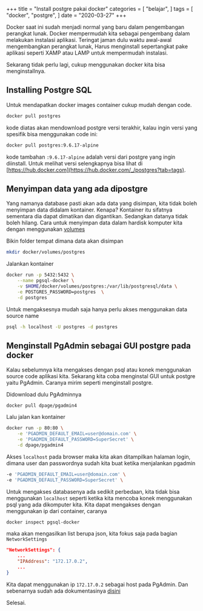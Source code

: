 +++
title = "Install postgre pakai docker"
categories = [
    "belajar",
]
tags = [
    "docker",
    "postgre",
]
date = "2020-03-27"
+++

Docker saat ini sudah menjadi normal yang baru dalam pengembangan perangkat lunak.
Docker mempermudah kita sebagai pengembang dalam melakukan instalasi aplikasi.
Teringat jaman dulu waktu awal-awal mengembangkan perangkat lunak, 
Harus menginstall sepertangkat pake aplikasi seperti XAMP atau LAMP untuk mempermudah instalasi.

Sekarang tidak perlu lagi, cukup menggunakan docker kita bisa menginstallnya.

## Installing Postgre SQL

Untuk mendapatkan docker images container cukup mudah dengan code.

```bash
docker pull postgres
```

kode diatas akan mendownload postgre versi terakhir, kalau ingin versi yang spesifik bisa menggunakan code ini:

```bash
docker pull postgres:9.6.17-alpine
```

kode tambahan `:9.6.17-alpine` adalah versi dari postgre yang ingin diinstall. Untuk melihat versi selengkapnya bisa lihat di [https://hub.docker.com](https://hub.docker.com/_/postgres?tab=tags).

## Menyimpan data yang ada dipostgre

Yang namanya database pasti akan ada data yang disimpan, kita tidak boleh menyimpan data didalam kontainer. Kenapa?
Kontainer itu sifatnya sementara dia dapat dimatikan dan digantikan. Sedangkan datanya tidak boleh hilang.
Cara untuk menyimpan data dalam hardisk komputer kita dengan menggunakan [volumes](https://docs.docker.com/storage/volumes/)

Bikin folder tempat dimana data akan disimpan

```bash
mkdir docker/volumes/postgres
```

Jalankan kontainer

```bash
docker run -p 5432:5432 \
    --name pgsql-docker \
    -v $HOME/docker/volumes/postgres:/var/lib/postgresql/data \
    -e POSTGRES_PASSWORD=postgres  \
    -d postgres
```

Untuk mengaksesnya mudah saja hanya perlu akses menggunakan data source name

```bash
psql -h localhost -U postgres -d postgres
```

## Menginstall PgAdmin sebagai GUI postgre pada docker

Kalau sebelumnya kita mengakses dengan psql atau konek menggunakan source code aplikasi kita.
Sekarang kita coba menginstal GUI untuk postgre yaitu PgAdmin. Caranya mirim seperti menginstall postgre.

Didownload dulu PgAdminnya

```docker 
docker pull dpage/pgadmin4
```

Lalu jalan kan kontainer

```bash
docker run -p 80:80 \
    -e 'PGADMIN_DEFAULT_EMAIL=user@domain.com' \
    -e 'PGADMIN_DEFAULT_PASSWORD=SuperSecret' \
    -d dpage/pgadmin4
```

Akses `localhost` pada browser maka kita akan ditampilkan halaman login, dimana user dan passwordnya sudah kita buat ketika menjalankan pgadmin

```bash
-e 'PGADMIN_DEFAULT_EMAIL=user@domain.com' \
-e 'PGADMIN_DEFAULT_PASSWORD=SuperSecret' \
```

Untuk mengakses databasenya ada sedikit perbedaan, kita tidak bisa menggunakan `localhost` 
seperti ketika kita mencoba konek menggunakan psql yang ada dikomputer kita.
Kita dapat mengakses dengan menggunakan ip dari container, caranya

```bash
docker inspect pgsql-docker
```

maka akan mengasilkan list berupa json, kita fokus saja pada bagian `NetworkSettings`

```json
"NetworkSettings": {
    ...
    "IPAddress": "172.17.0.2",
    ...
}
```

Kita dapat menggunakan ip `172.17.0.2` sebagai host pada PgAdmin. 
Dan sebenarnya sudah ada dokumentasinya [disini](https://www.pgadmin.org/docs/pgadmin4/development/container_deployment.html)

Selesai.
